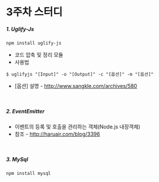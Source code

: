 3주차 스터디
=====

##### 1. Uglify-Js
 `npm install uglify-js`
- 코드 압축 및 정리 모듈
- 사용법
```
$ uglifyjs "[Input]" -o "[Output]" -c "[옵션]" -m "[옵션]"
```
- [옵션] 설명 - http://www.sangkle.com/archives/580
<br>

##### 2. EventEmitter
- 이벤트의 등록 및 호출을 관리하는 객체(Node.js 내장객체)
- 참조 - http://haruair.com/blog/3396
<br>

##### 3. MySql
`npm install mysql`

